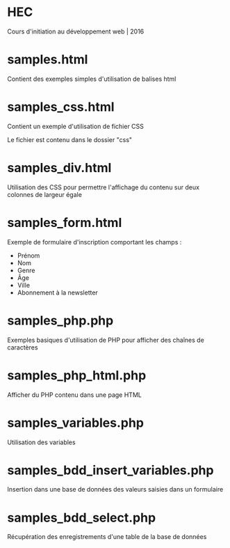 # HEC
Cours d'initiation au développement web | 2016

# samples.html
Contient des exemples simples d'utilisation de balises html

# samples_css.html
Contient un exemple d'utilisation de fichier CSS

Le fichier est contenu dans le dossier "css"


# samples_div.html
Utilisation des CSS pour permettre l'affichage du contenu sur deux colonnes de largeur égale

# samples_form.html
Exemple de formulaire d'inscription comportant les champs :
* Prénom
* Nom
* Genre
* Âge
* Ville
* Abonnement à la newsletter

# samples_php.php
Exemples basiques d'utilisation de PHP pour afficher des chaînes de caractères

# samples_php_html.php
Afficher du PHP contenu dans une page HTML

# samples_variables.php
Utilisation des variables

# samples_bdd_insert_variables.php
Insertion dans une base de données des valeurs saisies dans un formulaire

# samples_bdd_select.php
Récupération des enregistrements d'une table de la base de données